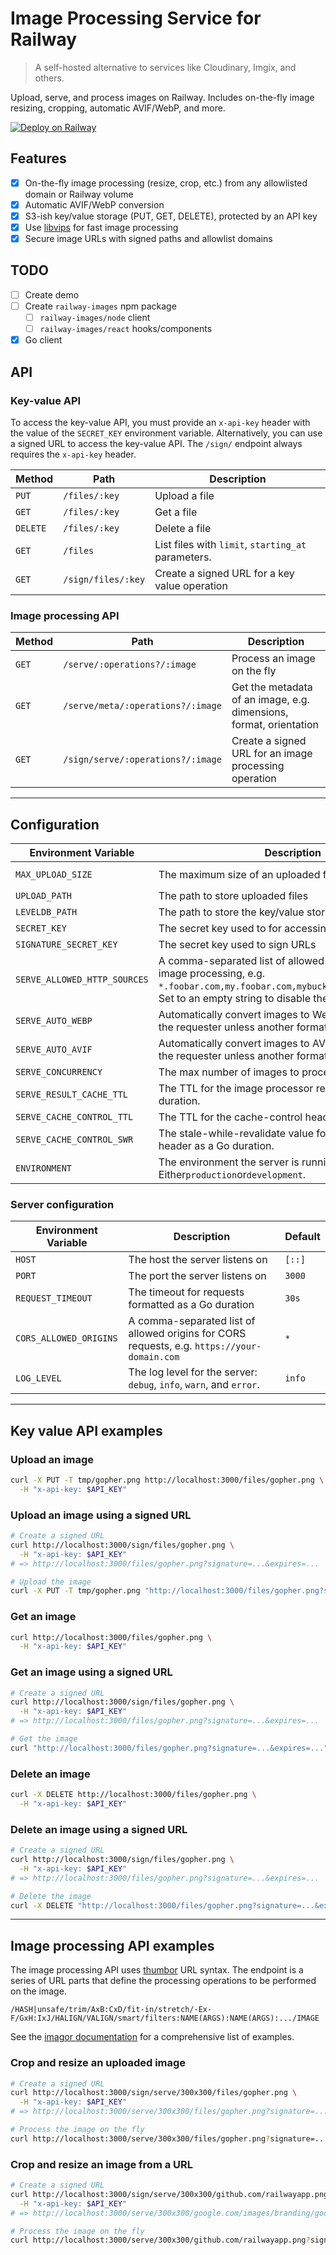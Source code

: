 # Image Processing Service for Railway

> A self-hosted alternative to services like Cloudinary, Imgix, and others.

Upload, serve, and process images on Railway. Includes on-the-fly image resizing, cropping, automatic AVIF/WebP, and more.

[![Deploy on Railway](https://railway.com/button.svg)](https://railway.com/template/MF8Rcp?referralCode=5hTSOZ)

## Features

- [x] On-the-fly image processing (resize, crop, etc.) from any allowlisted domain or Railway volume
- [x] Automatic AVIF/WebP conversion
- [x] S3-ish key/value storage (PUT, GET, DELETE), protected by an API key
- [x] Use [libvips](https://libvips.github.io/libvips/) for fast image processing
- [x] Secure image URLs with signed paths and allowlist domains

## TODO

- [ ] Create demo
- [ ] Create `railway-images` npm package
  - [ ] `railway-images/node` client
  - [ ] `railway-images/react` hooks/components
- [x] Go client

## API

### Key-value API

To access the key-value API, you must provide an `x-api-key` header with the value of the `SECRET_KEY` environment variable.
Alternatively, you can use a signed URL to access the key-value API. The `/sign/` endpoint always requires the `x-api-key` header.

| Method   | Path               | Description                                        |
| -------- | ------------------ | -------------------------------------------------- |
| `PUT`    | `/files/:key`      | Upload a file                                      |
| `GET`    | `/files/:key`      | Get a file                                         |
| `DELETE` | `/files/:key`      | Delete a file                                      |
| `GET`    | `/files`           | List files with `limit`, `starting_at` parameters. |
| `GET`    | `/sign/files/:key` | Create a signed URL for a key value operation      |

### Image processing API

| Method | Path                              | Description                                                        |
| ------ | --------------------------------- | ------------------------------------------------------------------ |
| `GET`  | `/serve/:operations?/:image`      | Process an image on the fly                                        |
| `GET`  | `/serve/meta/:operations?/:image` | Get the metadata of an image, e.g. dimensions, format, orientation |
| `GET`  | `/sign/serve/:operations?/:image` | Create a signed URL for an image processing operation              |

---

## Configuration

| Environment Variable         | Description                                                                                                                                                                         | Default           |
| ---------------------------- | ----------------------------------------------------------------------------------------------------------------------------------------------------------------------------------- | ----------------- |
| `MAX_UPLOAD_SIZE`            | The maximum size of an uploaded file in bytes                                                                                                                                       | `10485760` (10MB) |
| `UPLOAD_PATH`                | The path to store uploaded files                                                                                                                                                    | `/data/uploads`   |
| `LEVELDB_PATH`               | The path to store the key/value store                                                                                                                                               | `/data/db`        |
| `SECRET_KEY`                 | The secret key used to for accessing the key/value API                                                                                                                              | `password`        |
| `SIGNATURE_SECRET_KEY`       | The secret key used to sign URLs                                                                                                                                                    |                   |
| `SERVE_ALLOWED_HTTP_SOURCES` | A comma-separated list of allowed URL sources for image processing, e.g. `*.foobar.com,my.foobar.com,mybucket.s3.amazonaws.com`. Set to an empty string to disable the HTTP loader. | `*`               |
| `SERVE_AUTO_WEBP`            | Automatically convert images to WebP if compatible with the requester unless another format is specified.                                                                           | `true`            |
| `SERVE_AUTO_AVIF`            | Automatically convert images to AVIF if compatible with the requester unless another format is specified.                                                                           | `true`            |
| `SERVE_CONCURRENCY`          | The max number of images to process concurrently.                                                                                                                                   | `20`              |
| `SERVE_RESULT_CACHE_TTL`     | The TTL for the image processor result cache as a Go duration.                                                                                                                      | `24h`             |
| `SERVE_CACHE_CONTROL_TTL`    | The TTL for the cache-control header as a Go duration.                                                                                                                              | `8760h` (1 year)  |
| `SERVE_CACHE_CONTROL_SWR`    | The stale-while-revalidate value for the cache-control header as a Go duration.                                                                                                     | `24h` (1 day)     |
| `ENVIRONMENT`                | The environment the server is running in. Either`production`or`development`.                                                                                                        | `production`      |

### Server configuration

| Environment Variable   | Description                                                                                 | Default |
| ---------------------- | ------------------------------------------------------------------------------------------- | ------- |
| `HOST`                 | The host the server listens on                                                              | `[::]`  |
| `PORT`                 | The port the server listens on                                                              | `3000`  |
| `REQUEST_TIMEOUT`      | The timeout for requests formatted as a Go duration                                         | `30s`   |
| `CORS_ALLOWED_ORIGINS` | A comma-separated list of allowed origins for CORS requests, e.g. `https://your-domain.com` | `*`     |
| `LOG_LEVEL`            | The log level for the server: `debug`, `info`, `warn`, and `error`.                         | `info`  |

---

## Key value API examples

### Upload an image

```bash
curl -X PUT -T tmp/gopher.png http://localhost:3000/files/gopher.png \
  -H "x-api-key: $API_KEY"
```

### Upload an image using a signed URL

```bash
# Create a signed URL
curl http://localhost:3000/sign/files/gopher.png \
  -H "x-api-key: $API_KEY"
# => http://localhost:3000/files/gopher.png?signature=...&expires=...

# Upload the image
curl -X PUT -T tmp/gopher.png "http://localhost:3000/files/gopher.png?signature=...&expires=..."
```

### Get an image

```bash
curl http://localhost:3000/files/gopher.png \
  -H "x-api-key: $API_KEY"
```

### Get an image using a signed URL

```bash
# Create a signed URL
curl http://localhost:3000/sign/files/gopher.png \
  -H "x-api-key: $API_KEY"
# => http://localhost:3000/files/gopher.png?signature=...&expires=...

# Get the image
curl "http://localhost:3000/files/gopher.png?signature=...&expires=..."
```

### Delete an image

```bash
curl -X DELETE http://localhost:3000/files/gopher.png \
  -H "x-api-key: $API_KEY"
```

### Delete an image using a signed URL

```bash
# Create a signed URL
curl http://localhost:3000/sign/files/gopher.png \
  -H "x-api-key: $API_KEY"
# => http://localhost:3000/files/gopher.png?signature=...&expires=...

# Delete the image
curl -X DELETE "http://localhost:3000/files/gopher.png?signature=...&expires=..."
```

---

## Image processing API examples

The image processing API uses [thumbor](https://thumbor.readthedocs.io/en/latest/usage.html#image-endpoint) URL syntax.
The endpoint is a series of URL parts that define the processing operations to be performed on the image.

```
/HASH|unsafe/trim/AxB:CxD/fit-in/stretch/-Ex-F/GxH:IxJ/HALIGN/VALIGN/smart/filters:NAME(ARGS):NAME(ARGS):.../IMAGE
```

See the [imagor documentation](https://github.com/cshum/imagor/blob/e8b9c7c731a1ce65368f20745f5064d3f1083ac1/README.md#image-endpoint) for
a comprehensive list of examples.

### Crop and resize an uploaded image

```bash
# Create a signed URL
curl http://localhost:3000/sign/serve/300x300/files/gopher.png \
  -H "x-api-key: $API_KEY"
# => http://localhost:3000/serve/300x300/files/gopher.png?signature=...

# Process the image on the fly
curl http://localhost:3000/serve/300x300/files/gopher.png?signature=...
```

### Crop and resize an image from a URL

```bash
# Create a signed URL
curl http://localhost:3000/sign/serve/300x300/github.com/railwayapp.png \
  -H "x-api-key: $API_KEY"
# => http://localhost:3000/serve/300x300/google.com/images/branding/googlelogo/2x/googlelogo_color_92x30dp.png?signature=...

# Process the image on the fly
curl http://localhost:3000/serve/300x300/github.com/railwayapp.png?signature=...
```
